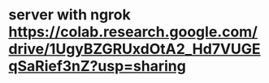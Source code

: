 # server with ngrok https://colab.research.google.com/drive/1UgyBZGRUxdOtA2_Hd7VUGEqSaRief3nZ?usp=sharing
